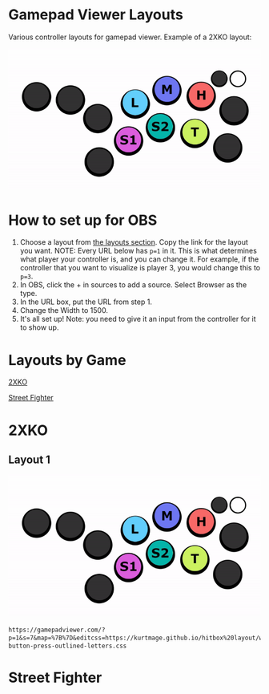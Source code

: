 # Gamepad Viewer Layouts

Various controller layouts for gamepad viewer. Example of a 2XKO layout:

![](https://github.com/KurtMage/KurtMage.github.io/blob/main/gifs/white%20buttons%20with%20border.gif)

# How to set up for OBS
1. Choose a layout from [the layouts section](#layouts-by-game). Copy the link for the layout you want.
NOTE: Every URL below has `p=1` in it. This is what determines what player your controller is, and you can change it. For example, if the controller that you want to visualize is player 3, you would change this to `p=3`.
2. In OBS, click the + in sources to add a source. Select Browser as the type.
3. In the URL box, put the URL from step 1.
4. Change the Width to 1500.
5. It's all set up! 
Note: you need to give it an input from the controller for it to show up.


# Layouts by Game
[2XKO](#2xko)

[Street Fighter](#street-fighter)

# 2XKO
## Layout 1
![](https://github.com/KurtMage/KurtMage.github.io/blob/main/gifs/white%20buttons%20with%20border.gif)
```
https://gamepadviewer.com/?p=1&s=7&map=%7B%7D&editcss=https://kurtmage.github.io/hitbox%20layout/white-button-press-outlined-letters.css
```




# Street Fighter
